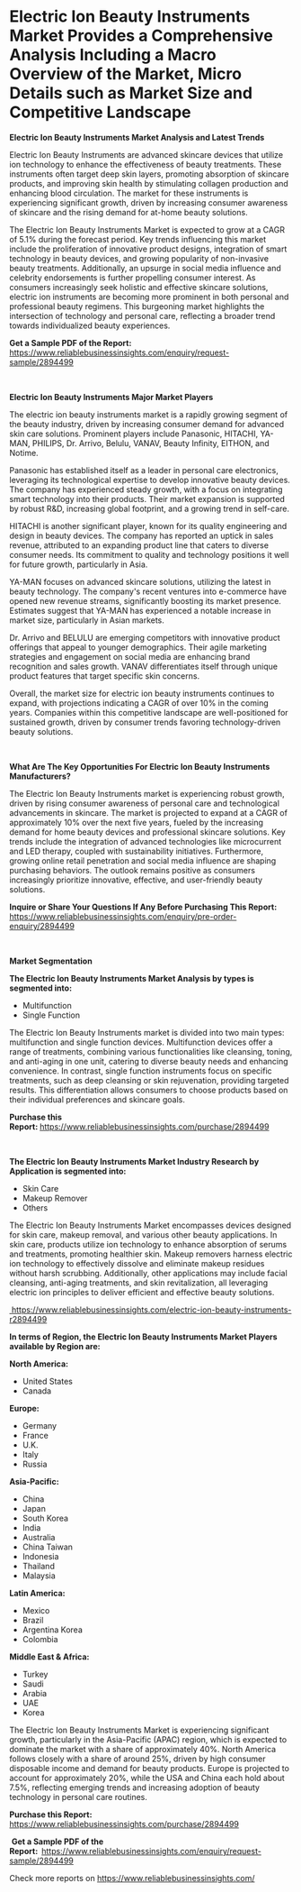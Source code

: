 <p><h1>Electric Ion Beauty Instruments Market Provides a Comprehensive Analysis Including a Macro Overview of the Market, Micro Details such as Market Size and Competitive Landscape</h1></p><p><strong>Electric Ion Beauty Instruments Market Analysis and Latest Trends</strong></p>
<p><p>Electric Ion Beauty Instruments are advanced skincare devices that utilize ion technology to enhance the effectiveness of beauty treatments. These instruments often target deep skin layers, promoting absorption of skincare products, and improving skin health by stimulating collagen production and enhancing blood circulation. The market for these instruments is experiencing significant growth, driven by increasing consumer awareness of skincare and the rising demand for at-home beauty solutions.</p><p>The Electric Ion Beauty Instruments Market is expected to grow at a CAGR of 5.1% during the forecast period. Key trends influencing this market include the proliferation of innovative product designs, integration of smart technology in beauty devices, and growing popularity of non-invasive beauty treatments. Additionally, an upsurge in social media influence and celebrity endorsements is further propelling consumer interest. As consumers increasingly seek holistic and effective skincare solutions, electric ion instruments are becoming more prominent in both personal and professional beauty regimens. This burgeoning market highlights the intersection of technology and personal care, reflecting a broader trend towards individualized beauty experiences.</p></p>
<p><strong>Get a Sample PDF of the Report:&nbsp;</strong> <a href="https://www.reliablebusinessinsights.com/enquiry/request-sample/2894499?utm_campaign=2215&utm_medium=2&utm_source=Github&utm_content=ia&utm_term=15032025&utm_id=electric-ion-beauty-instruments">https://www.reliablebusinessinsights.com/enquiry/request-sample/2894499</a></p>
<p>&nbsp;</p>
<p><strong>Electric Ion Beauty Instruments Major Market Players</strong></p>
<p><p>The electric ion beauty instruments market is a rapidly growing segment of the beauty industry, driven by increasing consumer demand for advanced skin care solutions. Prominent players include Panasonic, HITACHI, YA-MAN, PHILIPS, Dr. Arrivo, Belulu, VANAV, Beauty Infinity, EITHON, and Notime.</p><p>Panasonic has established itself as a leader in personal care electronics, leveraging its technological expertise to develop innovative beauty devices. The company has experienced steady growth, with a focus on integrating smart technology into their products. Their market expansion is supported by robust R&D, increasing global footprint, and a growing trend in self-care.</p><p>HITACHI is another significant player, known for its quality engineering and design in beauty devices. The company has reported an uptick in sales revenue, attributed to an expanding product line that caters to diverse consumer needs. Its commitment to quality and technology positions it well for future growth, particularly in Asia.</p><p>YA-MAN focuses on advanced skincare solutions, utilizing the latest in beauty technology. The company's recent ventures into e-commerce have opened new revenue streams, significantly boosting its market presence. Estimates suggest that YA-MAN has experienced a notable increase in market size, particularly in Asian markets.</p><p>Dr. Arrivo and BELULU are emerging competitors with innovative product offerings that appeal to younger demographics. Their agile marketing strategies and engagement on social media are enhancing brand recognition and sales growth. VANAV differentiates itself through unique product features that target specific skin concerns.</p><p>Overall, the market size for electric ion beauty instruments continues to expand, with projections indicating a CAGR of over 10% in the coming years. Companies within this competitive landscape are well-positioned for sustained growth, driven by consumer trends favoring technology-driven beauty solutions.</p></p>
<p>&nbsp;</p>
<p><strong>What Are The Key Opportunities For Electric Ion Beauty Instruments Manufacturers?</strong></p>
<p><p>The Electric Ion Beauty Instruments market is experiencing robust growth, driven by rising consumer awareness of personal care and technological advancements in skincare. The market is projected to expand at a CAGR of approximately 10% over the next five years, fueled by the increasing demand for home beauty devices and professional skincare solutions. Key trends include the integration of advanced technologies like microcurrent and LED therapy, coupled with sustainability initiatives. Furthermore, growing online retail penetration and social media influence are shaping purchasing behaviors. The outlook remains positive as consumers increasingly prioritize innovative, effective, and user-friendly beauty solutions.</p></p>
<p><strong>Inquire or Share Your Questions If Any Before Purchasing This Report:</strong> <a href="https://www.reliablebusinessinsights.com/enquiry/pre-order-enquiry/2894499?utm_campaign=2215&utm_medium=2&utm_source=Github&utm_content=ia&utm_term=15032025&utm_id=electric-ion-beauty-instruments">https://www.reliablebusinessinsights.com/enquiry/pre-order-enquiry/2894499</a></p>
<p>&nbsp;</p>
<p><strong>Market Segmentation</strong></p>
<p><strong>The Electric Ion Beauty Instruments Market Analysis by types is segmented into:</strong></p>
<p><ul><li>Multifunction</li><li>Single Function</li></ul></p>
<p><p>The Electric Ion Beauty Instruments market is divided into two main types: multifunction and single function devices. Multifunction devices offer a range of treatments, combining various functionalities like cleansing, toning, and anti-aging in one unit, catering to diverse beauty needs and enhancing convenience. In contrast, single function instruments focus on specific treatments, such as deep cleansing or skin rejuvenation, providing targeted results. This differentiation allows consumers to choose products based on their individual preferences and skincare goals.</p></p>
<p><strong>Purchase this Report:&nbsp;</strong><a href="https://www.reliablebusinessinsights.com/purchase/2894499?utm_campaign=2215&utm_medium=2&utm_source=Github&utm_content=ia&utm_term=15032025&utm_id=electric-ion-beauty-instruments">https://www.reliablebusinessinsights.com/purchase/2894499</a></p>
<p>&nbsp;</p>
<p><strong>The Electric Ion Beauty Instruments Market Industry Research by Application is segmented into:</strong></p>
<p><ul><li>Skin Care</li><li>Makeup Remover</li><li>Others</li></ul></p>
<p><p>The Electric Ion Beauty Instruments Market encompasses devices designed for skin care, makeup removal, and various other beauty applications. In skin care, products utilize ion technology to enhance absorption of serums and treatments, promoting healthier skin. Makeup removers harness electric ion technology to effectively dissolve and eliminate makeup residues without harsh scrubbing. Additionally, other applications may include facial cleansing, anti-aging treatments, and skin revitalization, all leveraging electric ion principles to deliver efficient and effective beauty solutions.</p></p>
<p><a href="https://www.reliablebusinessinsights.com/electric-ion-beauty-instruments-r2894499?utm_campaign=2215&utm_medium=2&utm_source=Github&utm_content=ia&utm_term=15032025&utm_id=electric-ion-beauty-instruments">&nbsp;https://www.reliablebusinessinsights.com/electric-ion-beauty-instruments-r2894499</a></p>
<p><strong>In terms of Region, the Electric Ion Beauty Instruments Market Players available by Region are:</strong></p>
<p>
    <p> <strong> North America: </strong>
        <ul>
            <li>United States</li>
            <li>Canada</li>
        </ul>
        </p> 
    <p> <strong> Europe: </strong>
        <ul>
            <li>Germany</li>
            <li>France</li>
            <li>U.K.</li>
            <li>Italy</li>
            <li>Russia</li>
        </ul>
        </p> 
    <p> <strong> Asia-Pacific: </strong>
        <ul>
            <li>China</li>
            <li>Japan</li>
            <li>South Korea</li>
            <li>India</li>
            <li>Australia</li>
            <li>China Taiwan</li>
            <li>Indonesia</li>
            <li>Thailand</li>
            <li>Malaysia</li>
        </ul>
        </p> 
    <p> <strong> Latin America: </strong>
        <ul>
            <li>Mexico</li>
            <li>Brazil</li>
            <li>Argentina Korea</li>
            <li>Colombia</li>
        </ul>
        </p> 
    <p> <strong> Middle East & Africa: </strong>
        <ul>
            <li>Turkey</li>
            <li>Saudi</li>
            <li>Arabia</li>
            <li>UAE</li>
            <li>Korea</li>
        </ul>
    </p>
    </p>
<p><p>The Electric Ion Beauty Instruments Market is experiencing significant growth, particularly in the Asia-Pacific (APAC) region, which is expected to dominate the market with a share of approximately 40%. North America follows closely with a share of around 25%, driven by high consumer disposable income and demand for beauty products. Europe is projected to account for approximately 20%, while the USA and China each hold about 7.5%, reflecting emerging trends and increasing adoption of beauty technology in personal care routines.</p></p>
<p><strong>Purchase this Report: </strong><a href="https://www.reliablebusinessinsights.com/purchase/2894499?utm_campaign=2215&utm_medium=2&utm_source=Github&utm_content=ia&utm_term=15032025&utm_id=electric-ion-beauty-instruments">https://www.reliablebusinessinsights.com/purchase/2894499</a></p>
<p>&nbsp;<strong>Get a Sample PDF of the Report:&nbsp;&nbsp;</strong><a href="https://www.reliablebusinessinsights.com/enquiry/request-sample/2894499?utm_campaign=2215&utm_medium=2&utm_source=Github&utm_content=ia&utm_term=15032025&utm_id=electric-ion-beauty-instruments">https://www.reliablebusinessinsights.com/enquiry/request-sample/2894499</a></p>
<p><strong></strong></p>
<p>Check more reports on <a href="https://www.reliablebusinessinsights.com/?utm_campaign=2215&utm_medium=2&utm_source=Github&utm_content=ia&utm_term=15032025&utm_id=electric-ion-beauty-instruments">https://www.reliablebusinessinsights.com/</a></p>